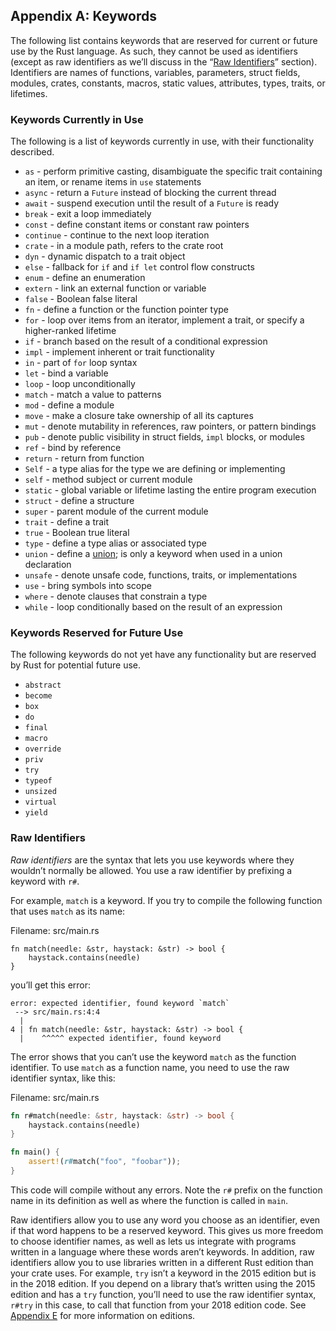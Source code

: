 ## Appendix A: Keywords

The following list contains keywords that are reserved for current or future use by the Rust language. As such, they cannot be used as identifiers (except as raw identifiers as we’ll discuss in the “[Raw Identifiers][raw-identifiers]<!-- ignore -->” section). Identifiers are names of functions, variables, parameters, struct fields, modules, crates, constants, macros, static values, attributes, types, traits, or lifetimes.

### Keywords Currently in Use

The following is a list of keywords currently in use, with their functionality described.

* `as` - perform primitive casting, disambiguate the specific trait containing an item, or rename items in `use` statements
* `async` -  return a `Future` instead of blocking the current thread
* `await` - suspend execution until the result of a `Future` is ready
* `break` - exit a loop immediately
* `const` - define constant items or constant raw pointers
* `continue` - continue to the next loop iteration
* `crate` - in a module path, refers to the crate root
* `dyn` - dynamic dispatch to a trait object
* `else` - fallback for `if` and `if let` control flow constructs
* `enum` - define an enumeration
* `extern` - link an external function or variable
* `false` - Boolean false literal
* `fn` - define a function or the function pointer type
* `for` - loop over items from an iterator, implement a trait, or specify a higher-ranked lifetime
* `if` - branch based on the result of a conditional expression
* `impl` - implement inherent or trait functionality
* `in` - part of `for` loop syntax
* `let` - bind a variable
* `loop` - loop unconditionally
* `match` - match a value to patterns
* `mod` - define a module
* `move` - make a closure take ownership of all its captures
* `mut` - denote mutability in references, raw pointers, or pattern bindings
* `pub` - denote public visibility in struct fields, `impl` blocks, or modules
* `ref` - bind by reference
* `return` - return from function
* `Self` - a type alias for the type we are defining or implementing
* `self` - method subject or current module
* `static` - global variable or lifetime lasting the entire program execution
* `struct` - define a structure
* `super` - parent module of the current module
* `trait` - define a trait
* `true` - Boolean true literal
* `type` - define a type alias or associated type
* `union` - define a [union][union]<!-- ignore -->; is only a keyword when used in a union declaration
* `unsafe` - denote unsafe code, functions, traits, or implementations
* `use` - bring symbols into scope
* `where` - denote clauses that constrain a type
* `while` - loop conditionally based on the result of an expression

### Keywords Reserved for Future Use

The following keywords do not yet have any functionality but are reserved by Rust for potential future use.

* `abstract`
* `become`
* `box`
* `do`
* `final`
* `macro`
* `override`
* `priv`
* `try`
* `typeof`
* `unsized`
* `virtual`
* `yield`

### Raw Identifiers

*Raw identifiers* are the syntax that lets you use keywords where they wouldn’t normally be allowed. You use a raw identifier by prefixing a keyword with `r#`.

For example, `match` is a keyword. If you try to compile the following function that uses `match` as its name:

<span class="filename">Filename: src/main.rs</span>

```rust,ignore,does_not_compile
fn match(needle: &str, haystack: &str) -> bool {
    haystack.contains(needle)
}
```

you’ll get this error:

```text
error: expected identifier, found keyword `match`
 --> src/main.rs:4:4
  |
4 | fn match(needle: &str, haystack: &str) -> bool {
  |    ^^^^^ expected identifier, found keyword
```

The error shows that you can’t use the keyword `match` as the function identifier. To use `match` as a function name, you need to use the raw identifier syntax, like this:

<span class="filename">Filename: src/main.rs</span>

```rust
fn r#match(needle: &str, haystack: &str) -> bool {
    haystack.contains(needle)
}

fn main() {
    assert!(r#match("foo", "foobar"));
}
```

This code will compile without any errors. Note the `r#` prefix on the function name in its definition as well as where the function is called in `main`.

Raw identifiers allow you to use any word you choose as an identifier, even if that word happens to be a reserved keyword. This gives us more freedom to choose identifier names, as well as lets us integrate with programs written in a language where these words aren’t keywords. In addition, raw identifiers allow you to use libraries written in a different Rust edition than your crate uses. For example, `try` isn’t a keyword in the 2015 edition but is in the 2018 edition. If you depend on a library that’s written using the 2015 edition and has a `try` function, you’ll need to use the raw identifier syntax, `r#try` in this case, to call that function from your 2018 edition code. See [Appendix E][appendix-e]<!-- ignore --> for more information on editions.

[raw-identifiers]: #raw-identifiers

[union]: ../reference/items/unions.html

[appendix-e]: appendix-05-editions.html
